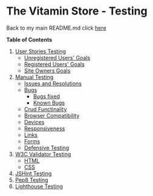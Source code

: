 # The Vitamin Store - Testing

Back to my main README.md click [here](https://github.com/Sonicbasedrop/the_vitamin_store/blob/main/README.md#the-vitamin-store)
<br>


**Table of Contents** 
1. [User Stories Testing](User-Stories-Testing)  
   - [Unregistered Users' Goals](Unregistered-Users-Goals)   
   - [Registered Users' Goals](Registered-Users-Goals)  
   - [Site Owners Goals](Site-Owners-Goals)    
2. [Manual Testing](Manual-Testing)
   - [Issues and Resolutions](Issues-and-Resolutions)
   - [Bugs](Bugs)
     - [Bugs fixed](Bugs-fixed)   
     - [Known Bugs](Known-Bugs)
   - [Crud Functinality](Crud-Functionality)  
   - [Browser Compatibility](Browser-Compatibility)   
   - [Devices](Devices)   
   - [Responsiveness](Responsiveness)   
   - [Links](Links)  
   - [Forms](Forms)   
   - [Defensive Testing](Defensive-Testing)  
4. [W3C Validator Testing](W3C-Validator-Testing)  
   - [HTML](HTML)   
   - [CSS](CSS)  
5. [JSHint Testing](JSHint-Testing)    
6. [Pep8 Testing](Pep8-Testing)
7. [Lighthouse Testing](Lighthouse-Testing)  
